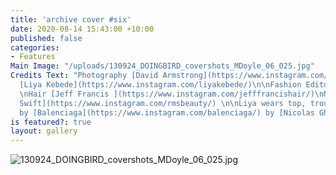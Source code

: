 ```yaml
---
title: 'archive cover #six'
date: 2020-08-14 15:43:00 +10:00
published: false
categories:
- Features
Main Image: "/uploads/130924_DOINGBIRD_covershots_MDoyle_06_025.jpg"
Credits Text: "Photography [David Armstrong](https://www.instagram.com/davidarmstrongarchive/)\nModel
  [Liya Kebede](https://www.instagram.com/liyakebede/)\n\nFashion Editor [Trevor Stones](https://www.instagram.com/trevorstones/)
  \nHair [Jeff Francis ](https://www.instagram.com/jefffrancishair/)\nMake up [Rose-Marie
  Swift](https://www.instagram.com/rmsbeauty/) \n\nLiya wears top, trousers & belt
  by [Balenciaga](https://www.instagram.com/balenciaga/) by [Nicolas Ghesquiere](https://www.instagram.com/nicolasghesquiere/)\n"
is featured?: true
layout: gallery
---
```


![130924_DOINGBIRD_covershots_MDoyle_06_025.jpg](/uploads/130924_DOINGBIRD_covershots_MDoyle_06_025.jpg)